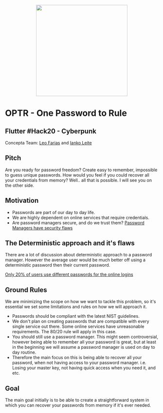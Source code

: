 <p align="center"><image src="https://raw.githubusercontent.com/leoafarias/optr/master/optr-logo.png" width="300px"/></p>

# OPTR - One Password to Rule

## Flutter #Hack20 - Cyberpunk

Concepta Team: [Leo Farias](https://github.com/leoafarias) and [Ianko Leite](https://github.com/ianko)

## Pitch

Are you ready for password freedom? Create easy to remember, impossible to guess unique passwords. How would you feel if you could recover all your credentials from memory? Well.. all that is possible. I will see you on the other side.

## Motivation

- Passwords are part of our day to day life.
- We are highly dependent on online services that require credentials.
- Are password managers secure, and do we trust them? [Password Managers have security flaws](https://www.washingtonpost.com/technology/2019/02/19/password-managers-have-security-flaw-you-should-still-use-one)

## The Deterministic approach and it's flaws

There are a lot of discussion about deterministic approach to a password manager. However the average user would be much better off using a deterministic password then their current password.

[Only 20% of users use different passwords for the online logins](https://www.statista.com/statistics/763091/us-use-of-same-online-passwords/)

## Ground Rules

We are minimizing the scope on how we want to tackle this problem, so it's essential we set some limitations and rules on how we will approach it.

- Passwords should be compliant with the latest NIST guidelines.
- We don't plan on creating passwords that are compatible with every single service out there. Some online services have unreasonable requirements. The 80/20 rule will apply in this case.
- You should still use a password manager. This might seem controversial, however being able to remember all your password is great, but at least in the beginning we will assume a password manager is used on day to day routine.
- Therefore the main focus on this is being able to recover all your password, when not having access to your password manager. i.e. Losing your master key, not having quick access when you need it, and etc.

## Goal

The main goal initially is to be able to create a straightforward system in which you can recover your passwords from memory if it's ever needed.
